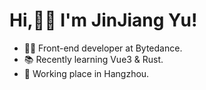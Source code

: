 # Hi,✌🏼 I'm JinJiang Yu!

- 👨‍💻 Front-end developer at Bytedance.
- 📚 Recently learning Vue3 & Rust.
- 📍 Working place in Hangzhou.
